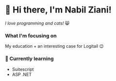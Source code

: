 # 👋 Hi there, I'm Nabil Ziani!
*I love programming and cats!* :smile_cat:

### What I'm focusing on
My education + an interesting case for Logitail :wink:

### 🌱 Currently learning
* Suitescript
* ASP .NET

<!--
**nabil-ziani/nabil-ziani** is a ✨ _special_ ✨ repository because its `README.md` (this file) appears on your GitHub profile.

Here are some ideas to get you started:

- 🔭 I’m currently working on ...
- 🌱 I’m currently learning ...
- 👯 I’m looking to collaborate on ...
- 🤔 I’m looking for help with ...
- 💬 Ask me about ...
- 📫 How to reach me: ...
- 😄 Pronouns: ...
- ⚡ Fun fact: ...
-->
